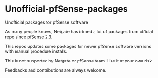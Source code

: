 # Unofficial-pfSense-packages
Unofficial packages for pfSense software

As many people knows, Netgate has trimed a lot of packages from official repo since pfSense 2.3. 

This repos updates some packages for newer pfSense software versions with manual procedure installs.

This is not supported by Netgate or pfSense team. Use it at your own risk.

Feedbacks and contributions are always welcome.

